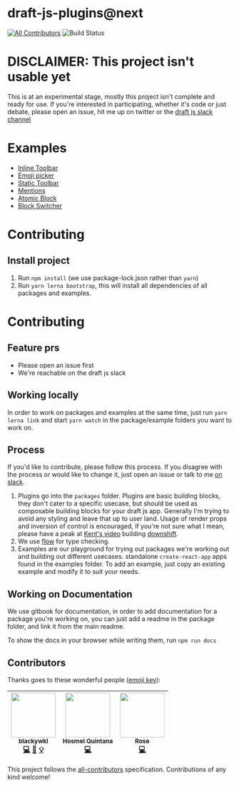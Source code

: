 # draft-js-plugins@next
[![All Contributors](https://img.shields.io/badge/all_contributors-3-orange.svg?style=flat-square)](#contributors)
![Build Status](https://travis-ci.org/draft-js-plugins/next.svg?branch=master)

# DISCLAIMER: This project isn't usable yet

This is at an experimental stage, mostly this project isn't complete and ready for use. If you're interested in participating, whether it's code or just debate, please open an issue, hit me up on twitter or the [draft js slack channel](https://draftjs.herokuapp.com/)

# Examples

- [Inline Toolbar](https://codesandbox.io/s/github/draft-js-plugins/next/tree/master/examples/inline-toolbar)
- [Emoji picker](https://codesandbox.io/s/github/draft-js-plugins/next/tree/master/examples/emoji-example)
- [Static Toolbar](https://codesandbox.io/s/github/draft-js-plugins/next/tree/master/examples/static-toolbar-example)
- [Mentions](https://codesandbox.io/s/github/draft-js-plugins/next/tree/master/examples/mentions-example)
- [Atomic Block](https://codesandbox.io/s/github/draft-js-plugins/next/tree/master/examples/atomic-block)
- [Block Switcher](https://codesandbox.io/s/github/draft-js-plugins/next/tree/master/examples/inline-toolbar)

# Contributing

## Install project

1. Run `npm install` (we use package-lock.json rather than `yarn`)
2. Run `yarn lerna bootstrap`, this will install all dependencies of all packages and examples.

# Contributing

## Feature prs
- Please open an issue first
- We're reachable on the draft js slack

## Working locally

In order to work on packages and examples at the same time, just run `yarn lerna link` and start `yarn watch` in the package/example folders you want to work on.

## Process

If you'd like to contribute, please follow this process. If you disagree with the process or would like to change it, just open an issue or talk to me [on slack](https://draftjs.herokuapp.com).

1. Plugins go into the `packages` folder. Plugins are basic building blocks, they don't cater to a specific usecase, but should be used as composable building blocks for your draft js app. Generally I'm trying to avoid any styling and leave that up to user land. Usage of render props and inversion of control is encouraged, if you're not sure what I mean, please have a peak at [Kent's video](https://www.youtube.com/watch?v=5k2YasGFX7o) building [downshift](https://github.com/paypal/downshift).
2. We use [flow](https://flow.org/) for type checking.
3. Examples are our playground for trying out packages we're working out and building out different usecases. standalone `create-react-app` apps found in the examples folder. To add an example, just copy an existing example and modify it to suit your needs.

## Working on Documentation

We use gitbook for documentation, in order to add documentation for a package you're working on, you can just add a readme in the package folder, and link it from the main readme.

To show the docs in your browser while writing them, run `npm run docs`

## Contributors

Thanks goes to these wonderful people ([emoji key](https://github.com/kentcdodds/all-contributors#emoji-key)):

<!-- ALL-CONTRIBUTORS-LIST:START - Do not remove or modify this section -->
<!-- prettier-ignore -->
| [<img src="https://avatars2.githubusercontent.com/u/11409069?v=4" width="100px;"/><br /><sub><b>blackywkl</b></sub>](http://freedomlang.com)<br />[💻](https://github.com/draft-js-plugins/next/commits?author=freedomlang "Code") [📖](https://github.com/draft-js-plugins/next/commits?author=freedomlang "Documentation") [💡](#example-freedomlang "Examples") | [<img src="https://avatars2.githubusercontent.com/u/1166143?v=4" width="100px;"/><br /><sub><b>Hosmel Quintana</b></sub>](http://hosmelq.com)<br />[💻](https://github.com/draft-js-plugins/next/commits?author=hosmelq "Code") | [<img src="https://avatars0.githubusercontent.com/u/1326431?v=4" width="100px;"/><br /><sub><b>Rose</b></sub>](http://r.osey.me)<br />[💻](https://github.com/draft-js-plugins/next/commits?author=Rosey "Code") |
| :---: | :---: | :---: |
<!-- ALL-CONTRIBUTORS-LIST:END -->

This project follows the [all-contributors](https://github.com/kentcdodds/all-contributors) specification. Contributions of any kind welcome!